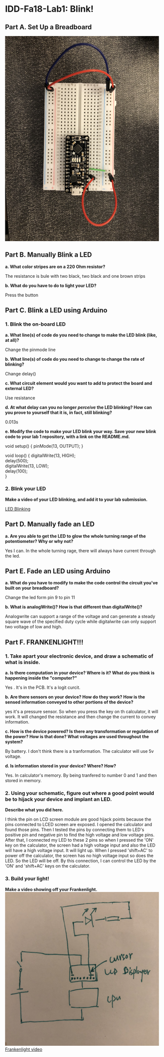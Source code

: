 # IDD-Fa18-Lab1: Blink!

## Part A. Set Up a Breadboard

![breadboard setup](https://github.com/Yiyuan7/IDD-Fa18-Lab1/blob/master/media/setup.JPG)


## Part B. Manually Blink a LED

**a. What color stripes are on a 220 Ohm resistor?**

The resistance is bule with two black, two black and one brown strips
 
**b. What do you have to do to light your LED?**

Press the button

## Part C. Blink a LED using Arduino

### 1. Blink the on-board LED

**a. What line(s) of code do you need to change to make the LED blink (like, at all)?**

Change the pinmode line

**b. What line(s) of code do you need to change to change the rate of blinking?**

Change delay()

**c. What circuit element would you want to add to protect the board and external LED?**
 
Use resistance

**d. At what delay can you no longer *perceive* the LED blinking? How can you prove to yourself that it is, in fact, still blinking?**

0.013s

**e. Modify the code to make your LED blink your way. Save your new blink code to your lab 1 repository, with a link on the README.md.**

void setup() {
  pinMode(13, OUTPUT);
}

void loop() {
  digitalWrite(13, HIGH);   
  delay(500);                      
  digitalWrite(13, LOW);    
  delay(100);                     
}

### 2. Blink your LED

**Make a video of your LED blinking, and add it to your lab submission.**

[LED Blinking](https://drive.google.com/file/d/1hnxeLhffrZihBqhwGfwNJ1WC9wxfvmV3/view?usp=sharing)


## Part D. Manually fade an LED

**a. Are you able to get the LED to glow the whole turning range of the potentiometer? Why or why not?**

Yes I can.
In the whole turning rage, there will always have current through the led.

## Part E. Fade an LED using Arduino

**a. What do you have to modify to make the code control the circuit you've built on your breadboard?**

Change the led form pin 9 to pin 11

**b. What is analogWrite()? How is that different than digitalWrite()?**

Analogwrite can support a range of the voltage and can generate a steady square wave of the specified duty cycle 
while digitalwrite can only support two voltage of low and high.

## Part F. FRANKENLIGHT!!!

### 1. Take apart your electronic device, and draw a schematic of what is inside. 

**a. Is there computation in your device? Where is it? What do you think is happening inside the "computer?"**

Yes . It's in the PCB. It's a logit curcit.

**b. Are there sensors on your device? How do they work? How is the sensed information conveyed to other portions of the device?**

yes it's a pressure sensor. So when you press the key on th calculator, it will work. It will changed the resistance and then change the current to convey information.

**c. How is the device powered? Is there any transformation or regulation of the power? How is that done? What voltages are used throughout the system?**

By battery. I don't think there is a tranformation. The calculator will use 5v voltage.

**d. Is information stored in your device? Where? How?**

Yes. In calculator's memory. By being tranfered to number 0 and 1 and then stored in memory.

### 2. Using your schematic, figure out where a good point would be to hijack your device and implant an LED.

**Describe what you did here.**

I think the pin on LCD screen module are good hijack points because the pins connected to LCED screen are exposed. I opened the calculator and found those pins. Then I tested the pins by connecting them to LED's positive pin and negative pin to find the high voltage and low voltage pins. After that, I connected my LED to these 2 pins so when I pressed the 'ON' key on the calculator, the screen had a high voltage input and also the LED will have a high voltage input. It will light up. When I pressed 'shift+AC' to power off the calculator, the screen has no high voltage input so does the LED. So the LED will be off. By this connection, I can control the LED by the 'ON' and 'shift+AC' keys on the calculator.

### 3. Build your light!

**Make a video showing off your Frankenlight.**
![Frankenlight schematic](https://github.com/Yiyuan7/IDD-Fa18-Lab1/blob/master/media/schematic2.JPG)
[Frankenlight video](https://drive.google.com/file/d/1ll2ZK5b49wjvfhEp0v3MZslavglH3MKb/view?usp=sharing)
